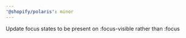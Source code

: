 ```yaml
---
'@shopify/polaris': minor
---
```


Update focus states to be present on :focus-visible rather than :focus
